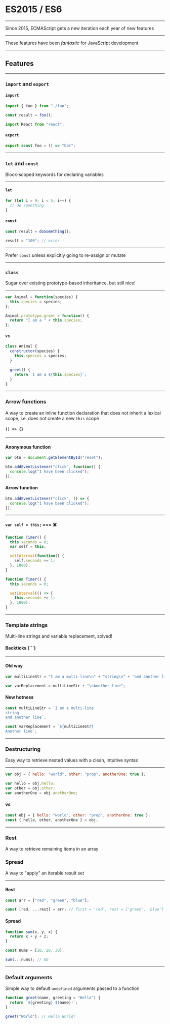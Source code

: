 # ES2015 / ES6

---

Since 2015, ECMAScript gets a new iteration each year of new features

---

These features have been _fantastic_ for JavaScript development

---

## Features

---

### `import` and `export`

#### `import`

```js
import { foo } from "./foo";

const result = foo();
```

```js
import React from "react";
```

#### `export`

```js
export const foo = () => "bar";
```

---

### `let` and `const`

Block-scoped keywords for declaring variables

---

#### `let`

```js
for (let i = 0; i < 5; i++) {
  // do something
}
```

#### `const`

```js
const result = doSomething();

result = "100"; // error
```

---

Prefer `const` unless explicitly going to re-assign or mutate

---

### `class`

Sugar over existing prototype-based inheritance, but still nice!

---

```js
var Animal = function(species) {
  this.species = species;
};

Animal.prototype.greet = function() {
  return "I am a " + this.species;
};
```

#### `vs`

```js
class Animal {
  constructor(species) {
    this.species = species;
  }

  greet() {
    return `I am a ${this.species}`;
  }
}
```

---

### Arrow functions

A way to create an inline function declaration that does not inherit a lexical scope, i.e. does not create a new `this` scope

#### `() => {}`

---

#### Anonymous function

```js
var btn = document.getElementById("reset");

btn.addEventListener("click", function() {
  console.log("I have been clicked");
});
```

#### Arrow function

```js
btn.addEventListener("click", () => {
  console.log("I have been clicked");
});
```

---

#### `var self = this;` === ☠️

```js
function Timer() {
  this.seconds = 0;
  var self = this;

  setInterval(function() {
    self.seconds += 1;
  }, 1000);
}
```

```js
function Timer() {
  this.seconds = 0;

  setInterval(() => {
    this.seconds += 1;
  }, 1000);
}
```

---

### Template strings

Multi-line strings and variable replacement, solved!

#### Backticks (```)

---

#### Old way

```js
var multiLineStr = "I am a multi-line\n" + "string\n" + "and another line";

var varReplacement = multiLineStr + "\nAnother line";
```

#### New hotness

```js
const multiLineStr = `I am a multi-line
string
and another line`;

const varReplacement = `${multiLineStr}
Another line`;
```

---

### Destructuring

Easy way to retrieve nested values with a clean, intuitive syntax

---

```js
var obj = { hello: "world", other: "prop", anotherOne: true };

var hello = obj.hello;
var other = obj.other;
var anotherOne = obj.anotherOne;
```

#### vs

```js
const obj = { hello: "world", other: "prop", anotherOne: true };
const { hello, other, anotherOne } = obj;
```

---

### Rest

A way to retrieve remaining items in an array

### Spread

A way to "apply" an iterable result set

---

#### Rest

```js
const arr = ["red", "green", "blue"];

const [red, ...rest] = arr; // first = 'red', rest = ['green', 'blue']
```

#### Spread

```js
function sum(x, y, x) {
  return x + y + z;
}

const nums = [10, 20, 30];

sum(...nums); // 60
```

---

### Default arguments

Simple way to default `undefined` arguments passed to a function

```js
function greet(name, greeting = "Hello") {
  return `${greeting} ${name}!`;
}

greet("World"); // Hello World!
```
